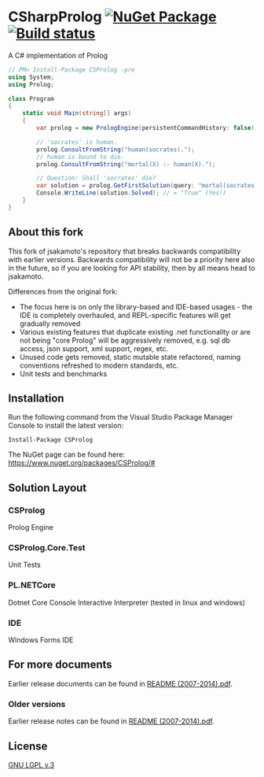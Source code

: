 # CSharpProlog [![NuGet Package](https://img.shields.io/nuget/v/CSProlog.svg)](https://www.nuget.org/packages/CSProlog/) [![Build status](https://ci.appveyor.com/api/projects/status/prufu2gwyb63l3ua?svg=true)](https://ci.appveyor.com/project/jsakamoto/csharpprolog)
A C# implementation of Prolog

```csharp
// PM> Install-Package CSProlog -pre
using System;
using Prolog;

class Program
{
    static void Main(string[] args)
    {
        var prolog = new PrologEngine(persistentCommandHistory: false);

        // 'socrates' is human.
        prolog.ConsultFromString("human(socrates).");
        // human is bound to die.
        prolog.ConsultFromString("mortal(X) :- human(X).");

        // Question: Shall 'socrates' die?
        var solution = prolog.GetFirstSolution(query: "mortal(socrates).");
        Console.WriteLine(solution.Solved); // = "True" (Yes!)
    }
}
```
## About this fork

This fork of jsakamoto's repository that breaks backwards compatibility with earlier versions. Backwards compatibility will not be a priority here also in the future, so if you are looking for API stability, then by all means head to jsakamoto.

Differences from the original fork:

- The focus here is on only the library-based and IDE-based usages - the IDE is completely overhauled, and REPL-specific features will get gradually removed
- Various existing features that duplicate existing .net functionality or are not being "core Prolog" will be aggressively removed, e.g. sql db access, json support, xml support, regex, etc.
- Unused code gets removed, static mutable state refactored, naming conventions refreshed to modern standards, etc.
- Unit tests and benchmarks

## Installation

Run the following command from the Visual Studio Package Manager Console to install the latest version:

`Install-Package CSProlog`

The NuGet page can be found here:\
<https://www.nuget.org/packages/CSProlog/#>

## Solution Layout
### CSProlog
Prolog Engine

### CSProlog.Core.Test
Unit Tests

### PL.NETCore
Dotnet Core Console Interactive Interpreter (tested in linux and windows)

### IDE
Windows Forms IDE


## For more documents

Earlier release documents can be found in [README (2007-2014).pdf](README%20(2007-2014).pdf).


### Older versions

Earlier release notes can be found in [README (2007-2014).pdf](README%20(2007-2014).pdf).

## License

[GNU LGPL v.3](LICENSE)
